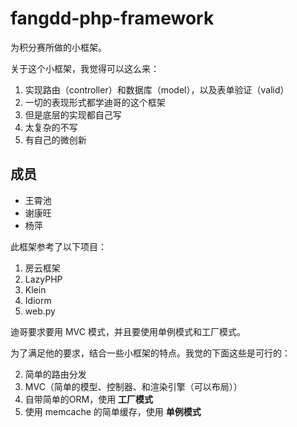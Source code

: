 fangdd-php-framework
====================

为积分赛所做的小框架。

关于这个小框架，我觉得可以这么来：

1. 实现路由（controller）和数据库（model），以及表单验证（valid）
1. 一切的表现形式都学迪哥的这个框架
1. 但是底层的实现都自己写
1. 太复杂的不写
1. 有自己的微创新

成员
------

- 王霄池
- 谢康旺
- 杨萍

此框架参考了以下项目：

1. 房云框架
1. LazyPHP
2. Klein
3. Idiorm
4. web.py

迪哥要求要用 MVC 模式，并且要使用单例模式和工厂模式。

为了满足他的要求，结合一些小框架的特点。我觉的下面这些是可行的：

2. 简单的路由分发
1. MVC（简单的模型、控制器、和渲染引擎（可以布局））
3. 自带简单的ORM，使用 **工厂模式**
4. 使用 memcache 的简单缓存，使用 **单例模式**
